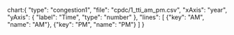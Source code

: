 chart:{
"type": "congestion1",
"file": "cpdc/1_tti_am_pm.csv",
"xAxis": "year",
"yAxis": {
"label": "Time",
"type": "number"
},
"lines": [
{"key": "AM", "name": "AM"},
{"key": "PM", "name": "PM"}
]
}
